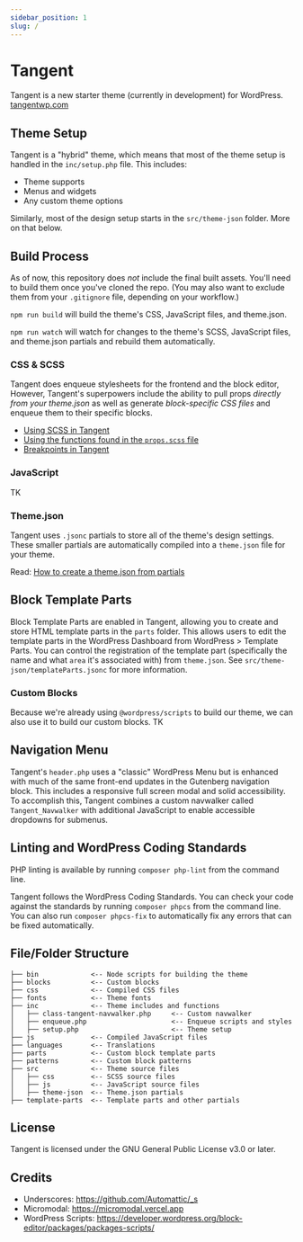 ```yaml
---
sidebar_position: 1
slug: /
---
```


# Tangent

Tangent is a new starter theme (currently in development) for WordPress.
[tangentwp.com](https://tangentwp.com)

## Theme Setup

Tangent is a "hybrid" theme, which means that most of the theme setup is handled in the `inc/setup.php` file. This includes:

- Theme supports
- Menus and widgets
- Any custom theme options

Similarly, most of the design setup starts in the `src/theme-json` folder. More on that below.

## Build Process

As of now, this repository does _not_ include the final built assets. You'll need to build them once you've cloned the repo. (You may also want to exclude them from your `.gitignore` file, depending on your workflow.)

`npm run build` will build the theme's CSS, JavaScript files, and theme.json.

`npm run watch` will watch for changes to the theme's SCSS, JavaScript files, and theme.json partials and rebuild them automatically.

### CSS & SCSS

Tangent does enqueue stylesheets for the frontend and the block editor, However, Tangent's superpowers include the ability to pull props _directly from your theme.json_ as well as generate _block-specific CSS files_ and enqueue them to their specific blocks.

- [Using SCSS in Tangent](https://github.com/understrap/tangent/tree/develop/src/scss#readme)
- [Using the functions found in the `props.scss` file](https://github.com/understrap/tangent/blob/develop/src/scss/abstracts/props.md)
- [Breakpoints in Tangent](https://github.com/understrap/tangent/blob/develop/src/scss/abstracts/breakpoints.md)

### JavaScript

TK

### Theme.json

Tangent uses `.jsonc` partials to store all of the theme's design settings. These smaller partials are automatically compiled into a `theme.json` file for your theme.

Read: [How to create a theme.json from partials](https://github.com/understrap/tangent/tree/develop/src/theme-json#readme)

## Block Template Parts

Block Template Parts are enabled in Tangent, allowing you to create and store HTML template parts in the `parts` folder. This allows users to edit the template parts in the WordPress Dashboard from WordPress > Template Parts. You can control the registration of the template part (specifically the name and what `area` it's associated with) from `theme.json`. See `src/theme-json/templateParts.jsonc` for more information.

### Custom Blocks

Because we're already using `@wordpress/scripts` to build our theme, we can also use it to build our custom blocks. TK

## Navigation Menu

Tangent's `header.php` uses a "classic" WordPress Menu but is enhanced with much of the same front-end updates in the Gutenberg navigation block. This includes a responsive full screen modal and solid accessibility. To accomplish this, Tangent combines a custom navwalker called `Tangent_Navwalker` with additional JavaScript to enable accessible dropdowns for submenus.

## Linting and WordPress Coding Standards

PHP linting is available by running `composer php-lint` from the command line.

Tangent follows the WordPress Coding Standards. You can check your code against the standards by running `composer phpcs` from the command line. You can also run `composer phpcs-fix` to automatically fix any errors that can be fixed automatically.


## File/Folder Structure

```
├── bin 			<-- Node scripts for building the theme
├── blocks 			<-- Custom blocks
├── css 			<-- Compiled CSS files
├── fonts			<-- Theme fonts
├── inc				<-- Theme includes and functions
│   ├── class-tangent-navwalker.php		<-- Custom navwalker
│   ├── enqueue.php						<-- Enqueue scripts and styles
│   ├── setup.php						<-- Theme setup
├── js				<-- Compiled JavaScript files
├── languages 		<-- Translations
├── parts 			<-- Custom block template parts
├── patterns 		<-- Custom block patterns
├── src				<-- Theme source files
│   ├── css 		<-- SCSS source files
│   ├── js			<-- JavaScript source files
│   ├── theme-json	<-- Theme.json partials
├── template-parts	<-- Template parts and other partials
```

## License

Tangent is licensed under the GNU General Public License v3.0 or later.

## Credits

- Underscores: https://github.com/Automattic/_s
- Micromodal: https://micromodal.vercel.app
- WordPress Scripts: https://developer.wordpress.org/block-editor/packages/packages-scripts/